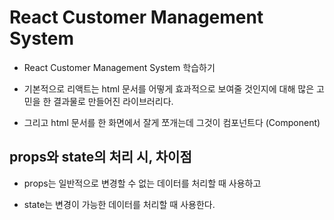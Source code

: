 # React Customer Management System

- React Customer Management System 학습하기

- 기본적으로 리액트는 html 문서를 어떻게 효과적으로 보여줄 것인지에 대해 많은 고민을 한 결과물로 만들어진 라이브러리다.

- 그리고 html 문서를 한 화면에서 잘게 쪼개는데 그것이 컴포넌트다 (Component)

## props와 state의 처리 시, 차이점

- props는 일반적으로 변경할 수 없는 데이터를 처리할 때 사용하고

- state는 변경이 가능한 데이터를 처리할 때 사용한다.
